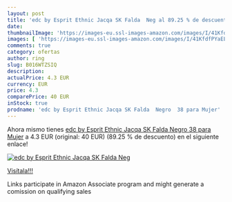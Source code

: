 ```yaml
---
layout: post
title: 'edc by Esprit Ethnic Jacqa SK Falda  Neg al 89.25 % de descuento'
date: 
thumbnailImage: 'https://images-eu.ssl-images-amazon.com/images/I/41KfdfPYaEL._SL200_.jpg'
images: [ 'https://images-eu.ssl-images-amazon.com/images/I/41KfdfPYaEL._SL200_.jpg' ]
comments: true
category: ofertas
author: ring
slug: B016WTZSIQ
description:
actualPrice: 4.3 EUR
currency: EUR
price: 4.3
comparePrice: 40 EUR
inStock: true
prodname: 'edc by Esprit Ethnic Jacqa SK Falda  Negro  38 para Mujer'
---
```


Ahora mismo tienes [edc by Esprit Ethnic Jacqa SK Falda  Negro  38 para Mujer](https://www.amazon.es/dp/B016WTZSIQ/?tag=tolees-21) a 4.3 EUR (original: 40 EUR) (89.25 %  de descuento) en el siguiente enlace!

[![edc by Esprit Ethnic Jacqa SK Falda  Neg](https://images-eu.ssl-images-amazon.com/images/I/41KfdfPYaEL._SL200_.jpg)](https://www.amazon.es/dp/B016WTZSIQ/?tag=tolees-21)

[Visítala!!!](https://www.amazon.es/dp/B016WTZSIQ/?tag=tolees-21)

Links participate in Amazon Associate program and might generate a comission on qualifying sales
